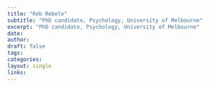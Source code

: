 ```yaml
---
title: "Reb Rebele"
subtitle: "PhD candidate, Psychology, University of Melbourne"
excerpt: "PhD candidate, Psychology, University of Melbourne"
date: 
author:
draft: false
tags:
categories:
layout: single
links:
---
```



